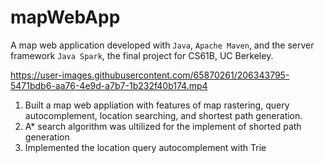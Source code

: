 # mapWebApp
A map web application developed with `Java`, `Apache Maven`, and the server framework `Java Spark`, the final project for CS61B, UC Berkeley.


https://user-images.githubusercontent.com/65870261/206343795-5471bdb6-aa76-4e9d-a7b7-1b232f40b174.mp4

1. Built a map web appliation with features of map rastering, query autocomplement, location searching, and shortest path generation.
2. A* search algorithm was ultilized for the implement of shorted path generation
3. Implemented the location query autocomplement with Trie

